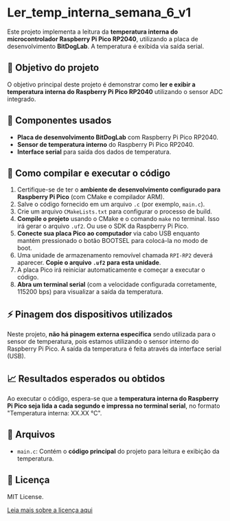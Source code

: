 # Ler_temp_interna_semana_6_v1

Este projeto implementa a leitura da **temperatura interna do microcontrolador Raspberry Pi Pico RP2040**, utilizando a placa de desenvolvimento **BitDogLab**. A temperatura é exibida via saída serial.

## 🎯 Objetivo do projeto

O objetivo principal deste projeto é demonstrar como **ler e exibir a temperatura interna do Raspberry Pi Pico RP2040** utilizando o sensor ADC integrado.

## 🔧 Componentes usados

*   **Placa de desenvolvimento BitDogLab** com Raspberry Pi Pico RP2040.
*   **Sensor de temperatura interno** do Raspberry Pi Pico RP2040.
*   **Interface serial** para saída dos dados de temperatura.

## 💾 Como compilar e executar o código

1.  Certifique-se de ter o **ambiente de desenvolvimento configurado para Raspberry Pi Pico** (com CMake e compilador ARM).
2.  Salve o código fornecido em um arquivo `.c` (por exemplo, `main.c`).
3.  Crie um arquivo `CMakeLists.txt` para configurar o processo de build.
4.  **Compile o projeto** usando o CMake e o comando `make` no terminal. Isso irá gerar o arquivo `.uf2`. Ou use o SDK da Raspberry Pi Pico.
5.  **Conecte sua placa Pico ao computador** via cabo USB enquanto mantém pressionado o botão BOOTSEL para colocá-la no modo de boot.
6.  Uma unidade de armazenamento removível chamada `RPI-RP2` deverá aparecer. **Copie o arquivo `.uf2` para esta unidade**.
7.  A placa Pico irá reiniciar automaticamente e começar a executar o código.
8.  **Abra um terminal serial** (com a velocidade configurada corretamente, 115200 bps) para visualizar a saída da temperatura.

## ⚡ Pinagem dos dispositivos utilizados

Neste projeto, **não há pinagem externa específica** sendo utilizada para o sensor de temperatura, pois estamos utilizando o sensor interno do Raspberry Pi Pico. A saída da temperatura é feita através da interface serial (USB).

## 📈 Resultados esperados ou obtidos

Ao executar o código, espera-se que a **temperatura interna do Raspberry Pi Pico seja lida a cada segundo e impressa no terminal serial**, no formato "Temperatura interna: XX.XX °C".

## 💾 Arquivos

*   `main.c`: Contém o **código principal** do projeto para leitura e exibição da temperatura.

## 📜 Licença

MIT License.

[Leia mais sobre a licença aqui ](https://pt.wikipedia.org/wiki/Licen%C3%AA%C2%A7a_MIT#:~:text=A%20licen%C3%A7a%20MIT%2C%20tamb%C3%A9m%20chamada,livre%20quanto%20em%20software%20propriet%C3%A1rio.)